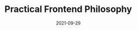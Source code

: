 ---
date: 2021-09-29
permalink: false
tags:
  - development
target_url: https://jaredgorski.org/writing/15-practical-frontend-philosophy/
title: Practical Frontend Philosophy
---